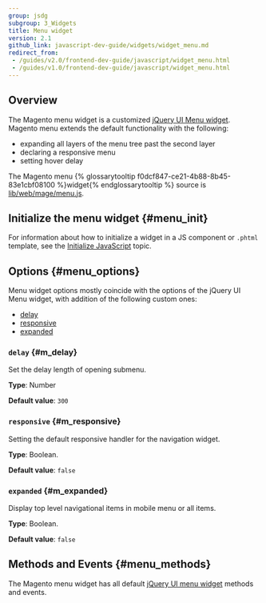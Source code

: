 ```yaml
---
group: jsdg
subgroup: 3_Widgets
title: Menu widget
version: 2.1
github_link: javascript-dev-guide/widgets/widget_menu.md
redirect_from:
 - /guides/v2.0/frontend-dev-guide/javascript/widget_menu.html
 - /guides/v1.0/frontend-dev-guide/javascript/widget_menu.html
---
```

## Overview

The Magento menu widget is a customized <a href="http://api.jqueryui.com/menu/" target="_blank">jQuery UI Menu widget</a>. Magento menu extends the default functionality with the following:

-   expanding all layers of the menu tree past the second layer
-   declaring a responsive menu
-   setting hover delay

The Magento menu {% glossarytooltip f0dcf847-ce21-4b88-8b45-83e1cbf08100 %}widget{% endglossarytooltip %} source is [lib/web/mage/menu.js].

## Initialize the menu widget {#menu_init}
For information about how to initialize a widget in a JS component or `.phtml` template, see the [Initialize JavaScript] topic.

## Options {#menu_options}
Menu widget options mostly coincide with the options of the jQuery UI Menu widget, with addition of the following custom ones:
-   [delay](#m_delay)
-   [responsive](#m_responsive)
-   [expanded](#m_expanded)

### `delay` {#m_delay}
Set the delay length of opening submenu.

**Type**: Number

**Default value**: `300`

### `responsive` {#m_responsive}
Setting the default responsive handler for the navigation widget.

**Type**: Boolean.

**Default value**: `false`

### `expanded` {#m_expanded}
Display top level navigational items in mobile menu or all items.

**Type**: Boolean.

**Default value**: `false`


## Methods and Events {#menu_methods}
The Magento menu widget has all default [jQuery UI menu widget] methods and events.


[lib/web/mage/menu.js]: {{site.mage2000url}}lib/web/mage/menu.js
[Initialize JavaScript]: {{page.baseurl}}/javascript-dev-guide/javascript/js_init.html
[jQuery UI menu widget]: http://api.jqueryui.com/menu/
